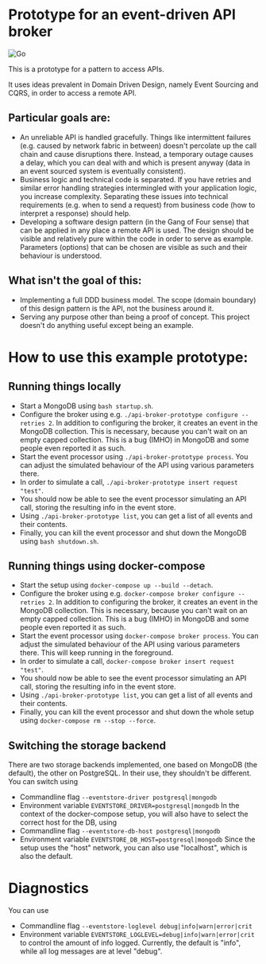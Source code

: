 # Prototype for an event-driven API broker

![Go](https://github.com/UlrichEckhardt/api-broker-prototype/workflows/Go/badge.svg)

This is a prototype for a pattern to access APIs.

It uses ideas prevalent in Domain Driven Design, namely Event Sourcing and CQRS, in order to access a remote API.

## Particular goals are:

 - An unreliable API is handled gracefully.
   Things like intermittent failures (e.g. caused by network fabric in between)
   doesn't percolate up the call chain and cause disruptions there. Instead, a
   temporary outage causes a delay, which you can deal with and which is present
   anyway (data in an event sourced system is eventually consistent).
 - Business logic and technical code is separated.
   If you have retries and similar error handling strategies intermingled with
   your application logic, you increase complexity. Separating these issues into
   technical requirements (e.g. when to send a request) from business code (how
   to interpret a response) should help.
 - Developing a software design pattern (in the Gang of Four sense) that can be
   applied in any place a remote API is used. The design should be visible and
   relatively pure within the code in order to serve as example. Parameters
   (options) that can be chosen are visible as such and their behaviour is
   understood.

## What isn't the goal of this:

 - Implementing a full DDD business model.
   The scope (domain boundary) of this design pattern is the API, not the business around it.
 - Serving any purpose other than being a proof of concept.
   This project doesn't do anything useful except being an example.


#  How to use this example prototype:

## Running things locally

 - Start a MongoDB using `bash startup.sh`.
 - Configure the broker using e.g. `./api-broker-prototype configure --retries 2`.
   In addition to configuring the broker, it creates an event in the MongoDB
   collection. This is necessary, because you can't wait on an empty capped
   collection. This is a bug (IMHO) in MongoDB and some people even reported
   it as such.
 - Start the event processor using `./api-broker-prototype process`. You can adjust
   the simulated behaviour of the API using various parameters there.
 - In order to simulate a call, `./api-broker-prototype insert request "test"`.
 - You should now be able to see the event processor simulating an API call, storing
   the resulting info in the event store.
 - Using `./api-broker-prototype list`, you can get a list of all events and their
   contents.
 - Finally, you can kill the event processor and shut down the MongoDB using
   `bash shutdown.sh`.

## Running things using docker-compose

 - Start the setup using `docker-compose up --build --detach`.
 - Configure the broker using e.g. `docker-compose broker configure --retries 2`.
   In addition to configuring the broker, it creates an event in the MongoDB
   collection. This is necessary, because you can't wait on an empty capped
   collection. This is a bug (IMHO) in MongoDB and some people even reported
   it as such.
 - Start the event processor using `docker-compose broker process`. You can
   adjust the simulated behaviour of the API using various parameters there.
   This will keep running in the foreground.
 - In order to simulate a call, `docker-compose broker insert request "test"`.
 - You should now be able to see the event processor simulating an API call,
   storing the resulting info in the event store.
 - Using `./api-broker-prototype list`, you can get a list of all events and
   their contents.
 - Finally, you can kill the event processor and shut down the whole setup
   using `docker-compose rm --stop --force`.

## Switching the storage backend

There are two storage backends implemented, one based on MongoDB (the default),
the other on PostgreSQL. In their use, they shouldn't be different. You can
switch using
* Commandline flag `--eventstore-driver postgresql|mongodb`
* Environment variable `EVENTSTORE_DRIVER=postgresql|mongodb`
In the context of the docker-compose setup, you will also have to select the
correct host for the DB, using
* Commandline flag `--eventstore-db-host postgresql|mongodb`
* Environment variable `EVENTSTORE_DB_HOST=postgresql|mongodb`
Since the setup uses the "host" network, you can also use "localhost", which
is also the default.

# Diagnostics
You can use
* Commandline flag `--eventstore-loglevel debug|info|warn|error|crit`
* Environment variable `EVENTSTORE_LOGLEVEL=debug|info|warn|error|crit`
to control the amount of info logged. Currently, the default is "info", while
all log messages are at level "debug".
